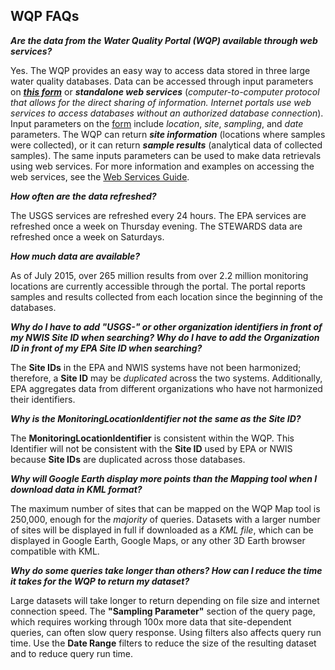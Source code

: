 ## **WQP FAQs**

***Are the data from the Water Quality Portal (WQP) available through web services?***

Yes. The WQP provides an easy way to access data stored in three large water quality databases. Data can be accessed through input parameters on ***[this form](https://www.waterqualitydata.us/portal/)*** or ***standalone web services*** (*computer-to-computer protocol that allows for the direct sharing of information. Internet portals use web services to access databases without an authorized database connection*). Input parameters on the [form](https://www.waterqualitydata.us/portal/) include *location*, *site*, *sampling*, and *date* parameters. The WQP can return ***site information*** (locations where samples were collected), or it can return ***sample results*** (analytical data of collected samples). The same inputs parameters can be used to make data retrievals using web services. For more information and examples on accessing the web services, see the [Web Services Guide](http://www.waterqualitydata.us/webservices_documentation.jsp).

***How often are the data refreshed?***

The USGS services are refreshed every 24 hours. The EPA services are refreshed once a week on Thursday evening. The STEWARDS data are refreshed once a week on Saturdays. 

***How much data are available?***

As of July 2015, over 265 million results from over 2.2 million monitoring locations are currently accessible through the portal. The portal reports samples and results collected from each location since the beginning of the databases.

***Why do I have to add "USGS-" or other organization identifiers in front of my NWIS Site ID when searching? Why do I have to add the Organization ID in front of my EPA Site ID when searching?***

The **Site IDs** in the EPA and NWIS systems have not been harmonized; therefore, a **Site ID** may be *duplicated* across the two systems. Additionally, EPA aggregates data from different organizations who have not harmonized their identifiers. 

***Why is the MonitoringLocationIdentifier not the same as the Site ID?***

The **MonitoringLocationIdentifier** is consistent within the WQP. This Identifier will not be consistent with the **Site ID** used by EPA or NWIS because **Site IDs** are duplicated across those databases.

***Why will Google Earth display more points than the Mapping tool when I download data in KML format?***

The maximum number of sites that can be mapped on the WQP Map tool is 250,000, enough for the *majority* of queries. Datasets with a larger number of sites will be displayed in full if downloaded as a *KML file*, which can be displayed in Google Earth, Google Maps, or any other 3D Earth browser compatible with KML. 

***Why do some queries take longer than others?
How can I reduce the time it takes for the WQP to return my dataset?***

Large datasets will take longer to return depending on file size and internet connection speed. The **"Sampling Parameter"** section of the query page, which requires working through 100x more data that site-dependent queries, can often slow query response.  Using filters also affects query run time. Use the **Date Range** filters to reduce the size of the resulting dataset and to reduce query run time.
